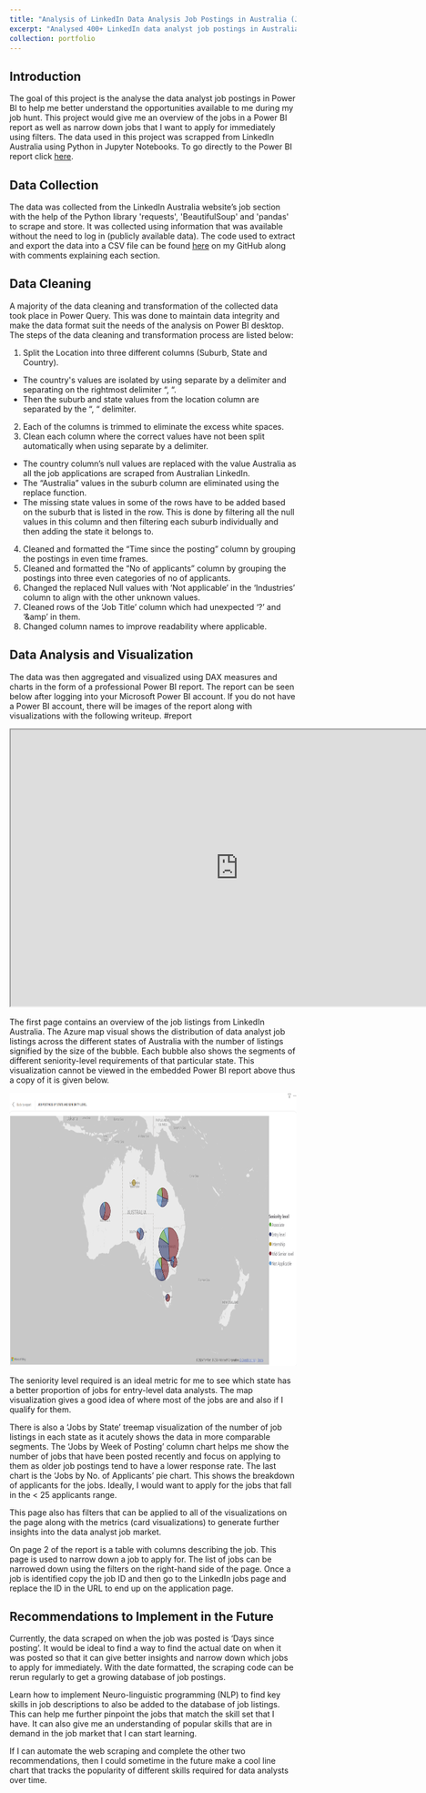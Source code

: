 ```yaml
---
title: "Analysis of LinkedIn Data Analysis Job Postings in Australia (Jun 2024 - Present)"
excerpt: "Analysed 400+ LinkedIn data analyst job postings in Australia using Python to collect data via web-scraping and Power BI visualizations to provide insights into the current job market.<br/><img src='/images/LinkedIn-image-map.png' width='800' height='480'>"
collection: portfolio
---
```


Introduction
------
The goal of this project is the analyse the data analyst job postings in Power BI to help me better understand the opportunities available to me during my job hunt. This project would give me an overview of the jobs in a Power BI report as well as narrow down jobs that I want to apply for immediately using filters. The data used in this project was scrapped from LinkedIn Australia using Python in Jupyter Notebooks. To go directly to the Power BI report click <a href="#report">here</a>.

Data Collection
------
The data was collected from the LinkedIn Australia website’s job section with the help of the Python library 'requests', 'BeautifulSoup' and 'pandas' to scrape and store. It was collected using information that was available without the need to log in (publicly available data). The code used to extract and export the data into a CSV file can be found <a href="https://www.code.com/">here</a> on my GitHub along with comments explaining each section.

Data Cleaning
------
A majority of the data cleaning and transformation of the collected data took place in Power Query. This was done to maintain data integrity and make the data format suit the needs of the analysis on Power BI desktop. The steps of the data cleaning and transformation process are listed below:

1. Split the Location into three different columns (Suburb, State and Country).
  - The country's values are isolated by using separate by a delimiter and separating on the rightmost delimiter “, “.
  - Then the suburb and state values from the location column are separated by the “, “ delimiter.
2. Each of the columns is trimmed to eliminate the excess white spaces. 
3. Clean each column where the correct values have not been split automatically when using separate by a delimiter. 
  - The country column’s null values are replaced with the value Australia as all the job applications are scraped from Australian LinkedIn.
  - The “Australia” values in the suburb column are eliminated using the replace function. 
  - The missing state values in some of the rows have to be added based on the suburb that is listed in the row. This is done by filtering all the null values in this column and then filtering each suburb individually and then adding the state it belongs to.
4. Cleaned and formatted the “Time since the posting” column by grouping the postings in even time frames.
5. Cleaned and formatted the “No of applicants” column by grouping the postings into three even categories of no of applicants.
6. Changed the replaced Null values with ‘Not applicable’ in the ‘Industries’ column to align with the other unknown values.
7. Cleaned rows of the ‘Job Title’ column which had unexpected ‘?’ and ‘&amp’ in them.
8. Changed column names to improve readability where applicable.

Data Analysis and Visualization
------
The data was then aggregated and visualized using DAX measures and charts in the form of a professional Power BI report. The report can be seen below after logging into your Microsoft Power BI account. If you do not have a Power BI account, there will be images of the report along with visualizations with the following writeup.
#report
<iframe title="LinkedIn_data_analyst_jobs" width="800" height="486" src="https://app.powerbi.com/reportEmbed?reportId=d7a58fac-ec19-41f3-9b6f-4b77d538879c&autoAuth=true&ctid=a8e716d0-a9d2-4b2b-b1e2-3711505feb2e" frameborder="1" allowFullScreen="false"></iframe>

The first page contains an overview of the job listings from LinkedIn Australia. The Azure map visual shows the distribution of data analyst job listings across the different states of Australia with the number of listings signified by the size of the bubble. Each bubble also shows the segments of different seniority-level requirements of that particular state. This visualization cannot be viewed in the embedded Power BI report above thus a copy of it is given below.

<img src='/images/LinkedIn-image-map.png' width='800' height='480'>

The seniority level required is an ideal metric for me to see which state has a better proportion of jobs for entry-level data analysts. The map visualization gives a good idea of where most of the jobs are and also if I qualify for them.

There is also a ‘Jobs by State’ treemap visualization of the number of job listings in each state as it acutely shows the data in more comparable segments. The ‘Jobs by Week of Posting’ column chart helps me show the number of jobs that have been posted recently and focus on applying to them as older job postings tend to have a lower response rate. The last chart is the ‘Jobs by No. of Applicants’ pie chart. This shows the breakdown of applicants for the jobs. Ideally, I would want to apply for the jobs that fall in the < 25 applicants range. 

This page also has filters that can be applied to all of the visualizations on the page along with the metrics (card visualizations) to generate further insights into the data analyst job market.

On page 2 of the report is a table with columns describing the job. This page is used to narrow down a job to apply for. The list of jobs can be narrowed down using the filters on the right-hand side of the page. Once a job is identified copy the job ID and then go to the LinkedIn jobs page and replace the ID in the URL to end up on the application page. 

Recommendations to Implement in the Future
------
Currently, the data scraped on when the job was posted is ‘Days since posting’. It would be ideal to find a way to find the actual date on when it was posted so that it can give better insights and narrow down which jobs to apply for immediately. With the date formatted, the scraping code can be rerun regularly to get a growing database of job postings. 

Learn how to implement Neuro-linguistic programming (NLP) to find key skills in job descriptions to also be added to the database of job listings. This can help me further pinpoint the jobs that match the skill set that I have. It can also give me an understanding of popular skills that are in demand in the job market that I can start learning. 

If I can automate the web scraping and complete the other two recommendations, then I could sometime in the future make a cool line chart that tracks the popularity of different skills required for data analysts over time.
